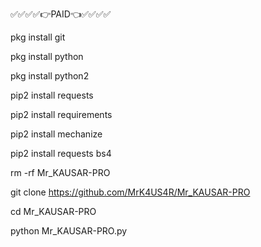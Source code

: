 ✅✅✅✅👉PAID👈✅✅✅✅

 pkg install git

 pkg install python

 pkg  install python2

 pip2 install requests

 pip2 install requirements

 pip2 install mechanize

 pip2 install requests bs4

rm -rf Mr_KAUSAR-PRO

git clone https://github.com/MrK4US4R/Mr_KAUSAR-PRO

cd Mr_KAUSAR-PRO

python Mr_KAUSAR-PRO.py

